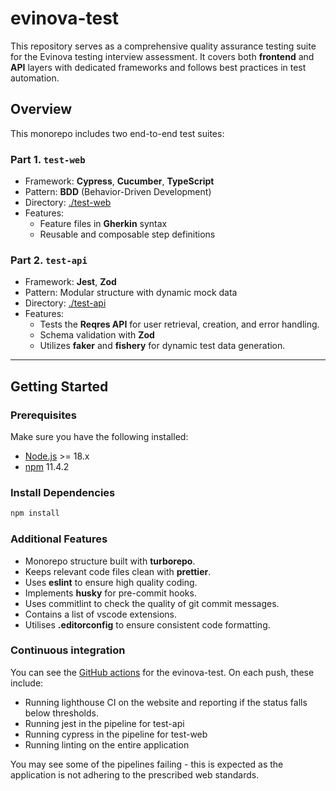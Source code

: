 # evinova-test

This repository serves as a comprehensive quality assurance testing suite for the Evinova testing interview assessment. It covers both **frontend** and **API** layers with dedicated frameworks and follows best practices in test automation.

## Overview

This monorepo includes two end-to-end test suites:

### Part 1. `test-web`

- Framework: **Cypress**, **Cucumber**, **TypeScript**
- Pattern: **BDD** (Behavior-Driven Development)
- Directory: [./test-web](./test-web)
- Features:
  - Feature files in **Gherkin** syntax
  - Reusable and composable step definitions

### Part 2. `test-api`

- Framework: **Jest**, **Zod**
- Pattern: Modular structure with dynamic mock data
- Directory: [./test-api](./test-api)
- Features:
  - Tests the **Reqres API** for user retrieval, creation, and error handling.
  - Schema validation with **Zod**
  - Utilizes **faker** and **fishery** for dynamic test data generation.

---

## Getting Started

### Prerequisites

Make sure you have the following installed:

- [Node.js](https://nodejs.org/) >= 18.x
- [npm](https://www.npmjs.org/) 11.4.2

### Install Dependencies

```bash
npm install
```

### Additional Features

- Monorepo structure built with **turborepo**.
- Keeps relevant code files clean with **prettier**.
- Uses **eslint** to ensure high quality coding.
- Implements **husky** for pre-commit hooks.
- Uses commitlint to check the quality of git commit messages.
- Contains a list of vscode extensions.
- Utilises **.editorconfig** to ensure consistent code formatting.

### Continuous integration

You can see the [GitHub actions](https://github.com/bashaus/evinova-test/actions/)
for the evinova-test. On each push, these include:

- Running lighthouse CI on the website and reporting if the status falls below thresholds.
- Running jest in the pipeline for test-api
- Running cypress in the pipeline for test-web
- Running linting on the entire application

You may see some of the pipelines failing - this is expected as the application is not adhering to the prescribed web standards.
